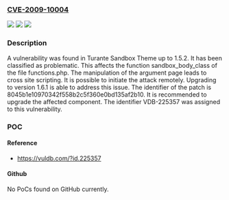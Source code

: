 ### [CVE-2009-10004](https://cve.mitre.org/cgi-bin/cvename.cgi?name=CVE-2009-10004)
![](https://img.shields.io/static/v1?label=Product&message=Sandbox%20Theme&color=blue)
![](https://img.shields.io/static/v1?label=Version&message=%3D%201.5.0%20&color=brighgreen)
![](https://img.shields.io/static/v1?label=Vulnerability&message=CWE-79%20Cross%20Site%20Scripting&color=brighgreen)

### Description

A vulnerability was found in Turante Sandbox Theme up to 1.5.2. It has been classified as problematic. This affects the function sandbox_body_class of the file functions.php. The manipulation of the argument page leads to cross site scripting. It is possible to initiate the attack remotely. Upgrading to version 1.6.1 is able to address this issue. The identifier of the patch is 8045b1e10970342f558b2c5f360e0bd135af2b10. It is recommended to upgrade the affected component. The identifier VDB-225357 was assigned to this vulnerability.

### POC

#### Reference
- https://vuldb.com/?id.225357

#### Github
No PoCs found on GitHub currently.

